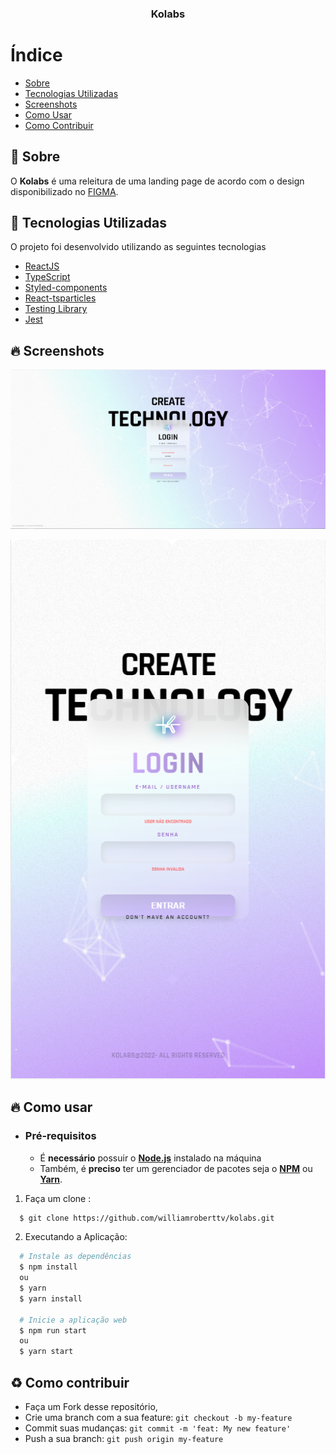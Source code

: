 <h3 align="center">
    <b>Kolabs</b>  
</h3>


# Índice

- [Sobre](#sobre)
- [Tecnologias Utilizadas](#tecnologias-utilizadas)
- [Screenshots](#screenshots)
- [Como Usar](#como-usar)
- [Como Contribuir](#como-contribuir)

<a id="sobre"></a>

## :bookmark: Sobre

O <strong>Kolabs</strong> é uma releitura de uma landing page de acordo com o design disponibilizado no [FIGMA](https://www.figma.com/file/cAyzhcn3ik28YTSqdKRy11/Teste-pr%C3%A1tico-React---Kolabs?node-id=0%3A1).

<a id="tecnologias-utilizadas"></a>

## :rocket: Tecnologias Utilizadas

O projeto foi desenvolvido utilizando as seguintes tecnologias

- [ReactJS](https://reactjs.org/)
- [TypeScript](https://www.typescriptlang.org/)
- [Styled-components](https://styled-components.com/)
- [React-tsparticles](https://www.npmjs.com/package/react-tsparticles)
- [Testing Library](https://testing-library.com/)
- [Jest](https://jestjs.io/)

<a id="screenshots"></a>
## :fire: Screenshots

<p align="center">
  <img src="src/assets/Screenshot_1.png">
</p>

<p align="center">
  <img src="src/assets/Screenshot_2.png">
</p>

<a id="como-usar"></a>

## :fire: Como usar

- ### **Pré-requisitos**

  - É **necessário** possuir o **[Node.js](https://nodejs.org/en/)** instalado na máquina
  - Também, é **preciso** ter um gerenciador de pacotes seja o **[NPM](https://www.npmjs.com/)** ou **[Yarn](https://yarnpkg.com/)**.

1. Faça um clone :

```sh
  $ git clone https://github.com/williamroberttv/kolabs.git
```

2. Executando a Aplicação:

```sh
  # Instale as dependências
  $ npm install
  ou
  $ yarn
  $ yarn install

  # Inicie a aplicação web
  $ npm run start
  ou
  $ yarn start

```

<a id="como-contribuir"></a>

## :recycle: Como contribuir

- Faça um Fork desse repositório,
- Crie uma branch com a sua feature: `git checkout -b my-feature`
- Commit suas mudanças: `git commit -m 'feat: My new feature'`
- Push a sua branch: `git push origin my-feature`
